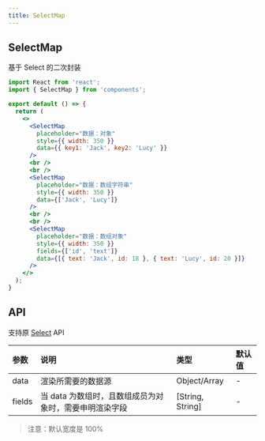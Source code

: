 ```yaml
---
title: SelectMap
---
```


## SelectMap

基于 Select 的二次封装

```jsx
import React from 'react';
import { SelectMap } from 'components';

export default () => {
  return (
    <>
      <SelectMap
        placeholder="数据：对象"
        style={{ width: 350 }}
        data={{ key1: 'Jack', key2: 'Lucy' }}
      />
      <br />
      <br />
      <SelectMap
        placeholder="数据：数组字符串"
        style={{ width: 350 }}
        data={['Jack', 'Lucy']}
      />
      <br />
      <br />
      <SelectMap
        placeholder="数据：数组对象"
        style={{ width: 350 }}
        fields={['id', 'text']}
        data={[{ text: 'Jack', id: 18 }, { text: 'Lucy', id: 20 }]}
      />
    </>
  );
}
```

## API

支持原 [Select](https://ant-design.gitee.io/components/select-cn/) API

|参数|说明|类型|默认值|
|:--|:--|:--|:--|
|data|渲染所需要的数据源|Object/Array|-|
|fields|当 data 为数组时，且数组成员为对象时，需要申明渲染字段|[String, String]|-|

> 注意：默认宽度是 100%
